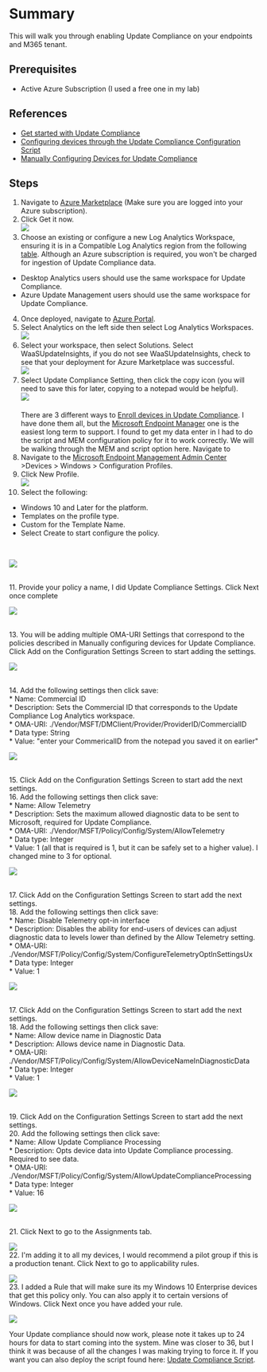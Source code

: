 # Summary
This will walk you through enabling Update Compliance on your endpoints and M365 tenant.

## Prerequisites
* Active Azure Subscription (I used a free one in my lab)

## References
* [Get started with Update Compliance](https://docs.microsoft.com/en-us/windows/deployment/update/update-compliance-get-started)
* [Configuring devices through the Update Compliance Configuration Script](https://docs.microsoft.com/en-us/windows/deployment/update/update-compliance-configuration-script)
* [Manually Configuring Devices for Update Compliance](https://docs.microsoft.com/en-us/windows/deployment/update/update-compliance-configuration-manual)

## Steps
1. Navigate to [Azure Marketplace](https://azuremarketplace.microsoft.com/en-US/marketplace/apps/microsoft.waasupdateinsights?tab=overview) (Make sure you are logged into your Azure subscription).
2. Click Get it now.<BR>
![](https://github.com/mattnovitsch/M365/blob/main/UC1.jpg)
3. Choose an existing or configure a new Log Analytics Workspace, ensuring it is in a Compatible Log Analytics region from the following [table](https://docs.microsoft.com/en-us/windows/deployment/update/update-compliance-get-started#add-update-compliance-to-your-azure-subscription).  Although an Azure subscription is required, you won't be charged for ingestion of Update Compliance data.
* Desktop Analytics users should use the same workspace for Update Compliance.
* Azure Update Management users should use the same workspace for Update Compliance.
4. Once deployed, navigate to [Azure Portal](https://portal.azure.com/#allservices).
5. Select Analytics on the left side then select Log Analytics Workspaces.<BR>
![](https://github.com/mattnovitsch/M365/blob/main/UC2.jpg)
6. Select your workspace, then select Solutions. Select WaaSUpdateInsights, if you do not see WaaSUpdateInsights, check to see that your deployment for Azure Marketplace was successful.<BR>
![](https://github.com/mattnovitsch/M365/blob/main/UC3.jpg)
7. Select Update Compliance Setting, then click the copy icon (you will need to save this for later, copying to a notepad would be helpful).<BR>
![](https://github.com/mattnovitsch/M365/blob/main/UC4.jpg)
<BR><BR>
There are 3 different ways to [Enroll devices in Update Compliance](https://docs.microsoft.com/en-us/windows/deployment/update/update-compliance-get-started#enroll-devices-in-update-compliance). I have done them all, but the [Microsoft Endpoint Manager](https://docs.microsoft.com/en-us/windows/deployment/update/update-compliance-configuration-mem) one is the easiest long term to support. I found to get my data enter in I had to do the script and MEM configuration policy for it to work correctly. We will be walking through the MEM and script option here. Navigate to 
8. Navigate to the [Microsoft Endpoint Management Admin Center](https://endpoint.microsoft.com/#blade/Microsoft_Intune_DeviceSettings/DevicesWindowsMenu/configProfiles) >Devices > Windows > Configuration Profiles.
9. Click New Profile. <BR>
![](https://github.com/mattnovitsch/M365/blob/main/UC5.jpg) 
10. Select the following: 
* Windows 10 and Later for the platform. 
* Templates on the profile type.
* Custom for the Template Name.
* Select Create to start configure the policy.
<BR>

![](https://github.com/mattnovitsch/M365/blob/main/UC6.jpg) 

<BR>
11. Provide your policy a name, I did Update Compliance Settings. Click Next once complete<BR>

![](https://github.com/mattnovitsch/M365/blob/main/UC7.jpg) 

<BR>
13. You will be adding multiple OMA-URI Settings that correspond to the policies described in Manually configuring devices for Update Compliance. Click Add on the Configuration Settings Screen to start adding the settings. <BR>

![](https://github.com/mattnovitsch/M365/blob/main/UC8.jpg)

<BR>
14. Add the following settings then click save: <BR>
* Name: Commercial ID <BR>
* Description: Sets the Commercial ID that corresponds to the Update Compliance Log Analytics workspace. <BR>
* OMA-URI: ./Vendor/MSFT/DMClient/Provider/ProviderID/CommercialID <BR>
* Data type: String <BR>
* Value: "enter your CommericalID from the notepad you saved it on earlier"<BR>

![](https://github.com/mattnovitsch/M365/blob/main/UC9.jpg)

<BR>
15. Click Add on the Configuration Settings Screen to start add the next settings. <BR>
16. Add the following settings then click save: <BR>
* Name: Allow Telemetry <BR>
* Description: Sets the maximum allowed diagnostic data to be sent to Microsoft, required for Update Compliance. <BR>
* OMA-URI: ./Vendor/MSFT/Policy/Config/System/AllowTelemetry <BR>
* Data type: Integer <BR>
* Value: 1 (all that is required is 1, but it can be safely set to a higher value). I changed mine to 3 for optional. <BR>

![](https://github.com/mattnovitsch/M365/blob/main/UC10.jpg)

<BR>
17. Click Add on the Configuration Settings Screen to start add the next settings. <BR>
18. Add the following settings then click save: <BR>
* Name: Disable Telemetry opt-in interface <BR>
* Description: Disables the ability for end-users of devices can adjust diagnostic data to levels lower than defined by the Allow Telemetry setting. <BR>
* OMA-URI: ./Vendor/MSFT/Policy/Config/System/ConfigureTelemetryOptInSettingsUx <BR>
* Data type: Integer <BR>
* Value: 1 <BR>

![](https://github.com/mattnovitsch/M365/blob/main/UC12.jpg)

<BR>
17. Click Add on the Configuration Settings Screen to start add the next settings. <BR>
18. Add the following settings then click save: <BR>
* Name: Allow device name in Diagnostic Data <BR>
* Description: Allows device name in Diagnostic Data. <BR>
* OMA-URI: ./Vendor/MSFT/Policy/Config/System/AllowDeviceNameInDiagnosticData <BR>
* Data type: Integer <BR>
* Value: 1 <BR>

![](https://github.com/mattnovitsch/M365/blob/main/UC13.jpg)

<BR>
19. Click Add on the Configuration Settings Screen to start add the next settings. <BR>
20. Add the following settings then click save: <BR>
* Name: Allow Update Compliance Processing <BR>
* Description: Opts device data into Update Compliance processing. Required to see data. <BR>
* OMA-URI: ./Vendor/MSFT/Policy/Config/System/AllowUpdateComplianceProcessing <BR>
* Data type: Integer <BR>
* Value: 16 <BR>

![](https://github.com/mattnovitsch/M365/blob/main/UC14.jpg)

<BR>
21. Click Next to go to the Assignments tab. <BR>

![](https://github.com/mattnovitsch/M365/blob/main/UC15.jpg)
<BR>
22. I'm adding it to all my devices, I would recommend a pilot group if this is a production tenant. Click Next to go to applicability rules.<BR>

![](https://github.com/mattnovitsch/M365/blob/main/UC16.jpg)
<BR>
23. I added a Rule that will make sure its my Windows 10 Enterprise devices that get this policy only. You can also apply it to certain versions of Windows. Click Next once you have added your rule.<BR>

![](https://github.com/mattnovitsch/M365/blob/main/UC17.jpg)
<BR>

Your Update compliance should now work, please note it takes up to 24 hours for data to start coming into the system. Mine was closer to 36, but I think it was because of all the changes I was making trying to force it. If you want you can also deploy the script found here: [Update Compliance Script](https://docs.microsoft.com/en-us/windows/deployment/update/update-compliance-configuration-script#how-to-use-this-script).